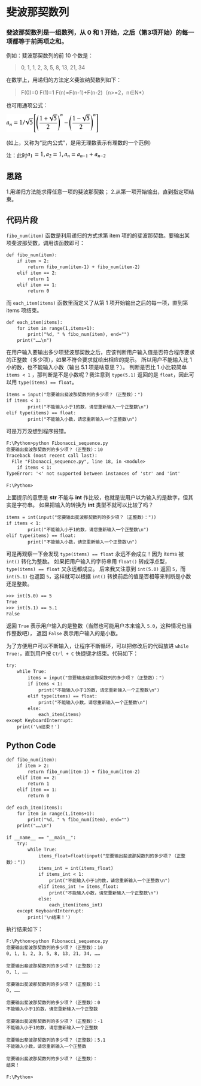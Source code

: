 # 斐波那契数列
### 斐波那契数列是一组数列，从 0 和 1 开始，之后（第3项开始）的每一项都等于前两项之和。
例如：斐波那契数列的前 10 个数是：
> 0, 1, 1, 2, 3, 5, 8, 13, 21, 34

在数学上，用递归的方法定义斐波纳契数列如下：
> F(0)=0
F(1)=1
F(n)=F(n-1)+F(n-2)（n>=2，n∈N*）

也可用通项公式：

![General formula](./images/question_4/General_formula1.png)

(如上，又称为“比内公式”，是用无理数表示有理数的一个范例)

注：此时![General formula](./images/question_4/General_formula2.png)

## 思路
1.用递归方法能求得任意一项的斐波那契数；
2.从第一项开始输出，直到指定项结束。

## 代码片段
`fibo_num(item)` 函数是利用递归的方式求第 item 项的的斐波那契数。要输出某项斐波那契数，调用该函数即可：
```
def fibo_num(item):
    if item > 2:
        return fibo_num(item-1) + fibo_num(item-2)
    elif item == 2:
        return 1
    elif item == 1:
        return 0
```
而 `each_item(items)` 函数里面定义了从第 1 项开始输出之后的每一项，直到第 items 项结束。
```
def each_item(items):
    for item in range(1,items+1):
        print("%d, " % fibo_num(item), end="")
    print("……\n")
```
在用户输入要输出多少项斐波那契数之后，应该判断用户输入值是否符合程序要求的正整数（多少项），如果不符合要求就给出相应的提示。
所以用户不能输入比 1 小的数，也不能输入小数（输出 5.1 项是啥意思？）。
判断是否比 1 小比较简单 `items < 1` ，那判断是不是小数呢？我注意到 `type(5.1)` 返回的是 `float`，因此可以用 `type(items) == float`。
```
items = input("您要输出斐波那契数列的多少项？（正整数）：")
if items < 1:
        print("不能输入小于1的数，请您重新输入一个正整数\n")
elif type(items) == float:
        print("不能输入小数，请您重新输入一个正整数\n")
```
可是万万没想到程序报错。
```
F:\Python>python Fibonacci_sequence.py
您要输出斐波那契数列的多少项？（正整数）：10
Traceback (most recent call last):
  File "Fibonacci_sequence.py", line 18, in <module>
    if items < 1:
TypeError: '<' not supported between instances of 'str' and 'int'

F:\Python>
```
上面提示的意思是 **str** 不能与 **int** 作比较，也就是说用户以为输入的是数字，但其实是字符串。
如果把输入的转换为 **int** 类型不就可以比较了吗？
```
items = int(input("您要输出斐波那契数列的多少项？（正整数）："))
if items < 1:
        print("不能输入小于1的数，请您重新输入一个正整数\n")
elif type(items) == float:
        print("不能输入小数，请您重新输入一个正整数\n")
```
可是再观察一下会发现 `type(items) == float` 永远不会成立！因为 items 被 `int()` 转化为整数。
如果把用户输入的字符串用 `float()` 转成浮点型，`type(items) == float` 又永远都成立。
后来我又注意到 `int(5.0)` 返回 `5`，而 `int(5.1)` 也返回 `5`，这样就可以根据 `int()` 转换前后的值是否相等来判断是小数还是整数。
```
>>> int(5.0) == 5
True
>>> int(5.1) == 5.1
False
```
返回 `True` 表示用户输入的是整数（当然也可能用户本来输入 `5.0`，这种情况也当作整数吧），
返回 `False` 表示用户输入的是小数。

为了方便用户可以不断输入，让程序不断循环，可以把修改后的代码放进 ``while True:``，直到用户按 `Ctrl + C` 快捷键才结束。代码如下：
```
try:
    while True:
        items = input("您要输出斐波那契数列的多少项？（正整数）：")
        if items < 1:
            print("不能输入小于1的数，请您重新输入一个正整数\n")
        elif type(items) == float:
            print("不能输入小数，请您重新输入一个正整数\n")
        else:
            each_item(items)
except KeyboardInterrupt:
    print('\n结束！')
```
## Python Code
```
def fibo_num(item):
    if item > 2:
        return fibo_num(item-1) + fibo_num(item-2)
    elif item == 2:
        return 1
    elif item == 1:
        return 0

def each_item(items):
    for item in range(1,items+1):
        print("%d, " % fibo_num(item), end="")
    print("……\n")

if __name__ == "__main__":
    try:
        while True:
            items_float=float(input("您要输出斐波那契数列的多少项？（正整数）："))
            items_int = int(items_float)
            if items_int < 1:
                print("不能输入小于1的数，请您重新输入一个正整数\n")
            elif items_int != items_float:
                print("不能输入小数，请您重新输入一个正整数\n")
            else:
                each_item(items_int)
    except KeyboardInterrupt:
        print('\n结束！')
```
执行结果如下：
```
F:\Python>python Fibonacci_sequence.py
您要输出斐波那契数列的多少项？（正整数）：10
0, 1, 1, 2, 3, 5, 8, 13, 21, 34, ……

您要输出斐波那契数列的多少项？（正整数）：2
0, 1, ……

您要输出斐波那契数列的多少项？（正整数）：1
0, ……

您要输出斐波那契数列的多少项？（正整数）：0
不能输入小于1的数，请您重新输入一个正整数

您要输出斐波那契数列的多少项？（正整数）：-1
不能输入小于1的数，请您重新输入一个正整数

您要输出斐波那契数列的多少项？（正整数）：5.1
不能输入小数，请您重新输入一个正整数

您要输出斐波那契数列的多少项？（正整数）：
结束！

F:\Python>
```
